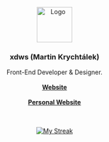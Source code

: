 <br/>
<div align="center">
  <a href="https://www.krychtalek.eu">
    <img src="https://www.krychtalek.link/favicon" alt="Logo" width="80" height="80">
  </a>
  
  <h3 align="center">xdws (Martin Krychtálek)</h3>
<p align="center">Front-End Developer & Designer.
  <br>
  <br>
  <a href="https://xdws.work"><strong>Website</strong></a><br>
    <br>
    <a href="https://krychtalek.dev"><strong>Personal Website</strong></a>
</div>
  <br>
  <br>
<p align="center">
  <a href="#">
    <img alt="My Streak" src="https://github-readme-streak-stats.herokuapp.com/?user=minonky&theme=github-dark"/>
</p>

